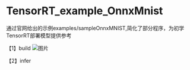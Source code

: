 # TensorRT_example_OnnxMnist
通过官网给出的示例examples/sampleOnnxMNIST,简化了部分程序，为初学TensorRT部署模型提供参考

【1】build
![图片](https://github.com/algorithmEnginee/TensorRT_example_OnnxMnist/assets/149560539/ef2c92f5-eee8-4bf9-8c7e-0751376f7489)

【2】infer
